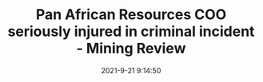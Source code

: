 ---
"title": "Pan African Resources COO seriously injured in criminal incident - Mining Review"
"date": "2021-9-21 9:14:50"
"feed_name": "GOOGLENEWSMINING"
"feed_website": "https://news.google.com/search?q=mining%2Bincident&hl=en-US&gl=US&ceid=US:en"
"feed_rss": "https://news.google.com/rss/search?q=mining%2Bincident&hl=en-US&gl=US&ceid=US:en"
"link": "https://www.miningreview.com/gold/pan-african-resources-coo-seriously-injured-in-criminal-incident/"
"source": "{'href': 'https://www.miningreview.com', 'title': 'Mining Review'}"
"file": "_posts/2021-1-1-ae51bb5a9467117f2c620339b2b5c22353352895.md"
"accident": "1"
"drilling": "1"
"dead": "0"
"injured": "0"
"arrested": "0"
"where": "unknown site"
"causes": "unknown"
"place": "unknown place"
---